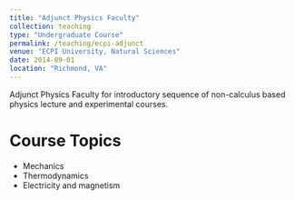 ```yaml
---
title: "Adjunct Physics Faculty"
collection: teaching
type: "Undergraduate Course"
permalink: /teaching/ecpi-adjunct
venue: "ECPI University, Natural Sciences"
date: 2014-09-01
location: "Richmond, VA"
---
```


Adjunct Physics Faculty for introductory sequence of non-calculus based physics lecture and experimental courses. 

Course Topics
======
* Mechanics
* Thermodynamics
* Electricity and magnetism
